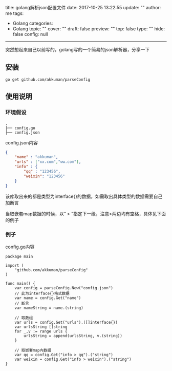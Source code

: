 title: golang解析json配置文件
date: 2017-10-25 13:22:55
update: ""
author: me
tags:
- Golang
categories:
- Golang
topic: ""
cover: ""
draft: false
preview: ""
top: false
type: ""
hide: false
config: null


---


突然想起来自己以前写的，golang写的一个简易的json解析器，分享一下

## 安装

```golang
go get github.com/akkuman/parseConfig
```

## 使用说明
<!--more-->

### 环境假设

```
.
├── config.go
├── config.json
```

config.json内容  

```json
{
    "name" : "akkuman",
    "urls" : ["xx.com","ww.com"],
    "info" : {
        "qq" : "123456",
        "weixin": "123456"
    }
}
```

该库取出来的都是类型为interface{}的数据，如需取出具体类型的数据需要自己加断言

当取嵌套map数据的时候，以“ > ”指定下一级，注意>两边均有空格，具体见下面的例子

### 例子

config.go内容

```goalng
package main

import (
    "github.com/akkuman/parseConfig"
)

func main() {
    var config = parseConfig.New("config.json")
    // 此为interface{}格式数据
    var name = config.Get("name")
    // 断言
    var nameString = name.(string)
    
    // 取数组
    var urls = config.Get("urls").([]interface{})
    var urlsString []string
    for _,v := range urls {
        urlsString = append(urlsString, v.(string))
    }
    
    // 取嵌套map内数据
    var qq = config.Get("info > qq").("string")
    var weixin = config.Get("info > weixin").("string")
}
```
